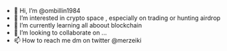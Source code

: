 - 👋 Hi, I’m @ombillin1984
- 👀 I’m interested in crypto space , especially on trading or hunting airdrop
- 🌱 I’m currently learning all aboout blockchain
- 💞️ I’m looking to collaborate on ...
- 📫 How to reach me dm on twitter @merzeiki

<!---
ombillin1984/ombillin1984 is a ✨ special ✨ repository because its `README.md` (this file) appears on your GitHub profile.
You can click the Preview link to take a look at your changes.
--->
